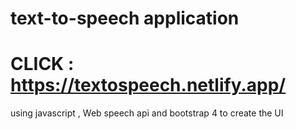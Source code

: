 # text-to-speech application
# CLICK : https://textospeech.netlify.app/

using javascript , Web speech api 
and bootstrap 4  to create the UI
